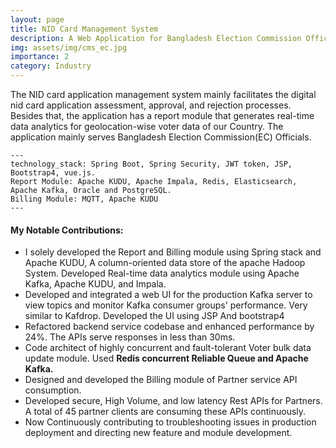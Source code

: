 ```yaml
---
layout: page
title: NID Card Management System
description: A Web Application for Bangladesh Election Commission Officials 
img: assets/img/cms_ec.jpg
importance: 2
category: Industry
---
```


The NID card application management system mainly facilitates the digital nid card application assessment, approval, and rejection processes. Besides that, the application has a report module that generates real-time data analytics for geolocation-wise voter data of our Country. The application mainly serves Bangladesh Election Commission(EC) Officials. 

    ---
    technology_stack: Spring Boot, Spring Security, JWT token, JSP, Bootstrap4, vue.js.
    Report Module: Apache KUDU, Apache Impala, Redis, Elasticsearch, Apache Kafka, Oracle and PostgreSQL.
    Billing Module: MQTT, Apache KUDU
    ---

<h4 class="post-title">My Notable Contributions:</h4>
<div class="row">
 <ul>
<li>I solely developed the Report and Billing module using Spring stack and Apache KUDU, A column-oriented data store of the apache Hadoop System. Developed Real-time data analytics module using Apache Kafka, Apache KUDU, and Impala.</li>
<li>Developed and integrated a web UI for the production Kafka server to view topics and monitor Kafka consumer groups' performance. Very similar to Kafdrop. Developed the UI using JSP And bootstrap4</li>
<li>Refactored backend service codebase and enhanced performance by 24%. The APIs serve responses in less than 30ms.</li>
<li>Code architect of highly concurrent and fault-tolerant Voter bulk data update module. Used <b>Redis concurrent Reliable Queue and Apache Kafka.</b></li>
<li>Designed and developed the Billing module of Partner service API consumption.</li>
<li>Developed secure, High Volume, and low latency Rest APIs for Partners. A total of 45 partner clients are consuming these APIs continuously.</li>
<li>Now Continuously contributing to troubleshooting issues in production deployment and directing new feature and module development.</li> 
</ul>
</div>

